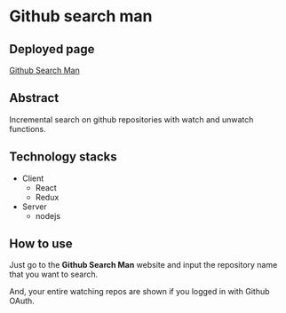 # Github search man

## Deployed page

[Github Search Man](https://cryptic-oasis-80377.herokuapp.com)

## Abstract

Incremental search on github repositories with watch and unwatch functions.

## Technology stacks

- Client
  - React
  - Redux
- Server
  - nodejs

## How to use

Just go to the **Github Search Man** website and input the repository name that you want to search.

And, your entire watching repos are shown if you logged in with Github OAuth.
